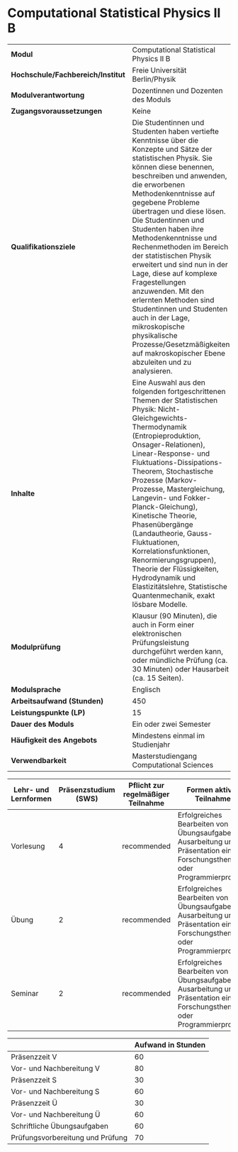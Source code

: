 # Computational Statistical Physics II B
|                                    |   |
|------------------------------------|---|
|**Modul**                           | Computational Statistical Physics II B |
|**Hochschule/Fachbereich/Institut** | Freie Universität Berlin/Physik |
|**Modulverantwortung**              | Dozentinnen und Dozenten des Moduls |
|**Zugangsvoraussetzungen**          | Keine |
|**Qualifikationsziele**             | Die Studentinnen und Studenten haben vertiefte Kenntnisse über die Konzepte und Sätze der statistischen Physik. Sie können diese benennen, beschreiben und anwenden, die erworbenen Methodenkenntnisse auf gegebene Probleme übertragen und diese lösen. Die Studentinnen und Studenten haben ihre Methodenkenntnisse und Rechenmethoden im Bereich der statistischen Physik erweitert und sind nun in der Lage, diese auf komplexe Fragestellungen anzuwenden. Mit den erlernten Methoden sind Studentinnen und Studenten auch in der Lage, mikroskopische physikalische Prozesse/Gesetzmäßigkeiten auf makroskopischer Ebene abzuleiten und zu analysieren. |
|**Inhalte**                         | Eine Auswahl aus den folgenden fortgeschrittenen Themen der Statistischen Physik: Nicht-Gleichgewichts-Thermodynamik (Entropieproduktion, Onsager-Relationen), Linear-Response- und Fluktuations-Dissipations-Theorem, Stochastische Prozesse (Markov-Prozesse, Mastergleichung, Langevin- und Fokker-Planck-Gleichung), Kinetische Theorie, Phasenübergänge (Landautheorie, Gauss-Fluktuationen, Korrelationsfunktionen, Renormierungsgruppen), Theorie der Flüssigkeiten, Hydrodynamik und Elastizitätslehre, Statistische Quantenmechanik, exakt lösbare Modelle. |
|**Modulprüfung**                    | Klausur (90 Minuten), die auch in Form einer elektronischen Prüfungsleistung durchgeführt werden kann, oder mündliche Prüfung (ca. 30 Minuten) oder Hausarbeit (ca. 15 Seiten). |
|**Modulsprache**                    | Englisch |
|**Arbeitsaufwand (Stunden)**        | 450 |
|**Leistungspunkte (LP)**            | 15 |
|**Dauer des Moduls**                | Ein oder zwei Semester |
|**Häufigkeit des Angebots**         | Mindestens einmal im Studienjahr |
|**Verwendbarkeit**                  | Masterstudiengang Computational Sciences |

| Lehr- und Lernformen | Präsenzstudium <br> (SWS) | Pflicht zur regelmäßiger Teilnahme | Formen aktiver Teilnahme |
| ---------------------|---------------------------|------------------------------------|------------------------- |
| Vorlesung            | 4                         | recommended                        | Erfolgreiches Bearbeiten von Übungsaufgaben<br>Ausarbeitung und Präsentation eines Forschungsthemas oder Programmierprojekts |
| Übung                | 2                         | recommended                        | Erfolgreiches Bearbeiten von Übungsaufgaben<br>Ausarbeitung und Präsentation eines Forschungsthemas oder Programmierprojekts |
| Seminar              | 2                         | recommended                        | Erfolgreiches Bearbeiten von Übungsaufgaben<br>Ausarbeitung und Präsentation eines Forschungsthemas oder Programmierprojekts |

|   | Aufwand in Stunden |
| - |--------------------|
| Präsenzzeit V                            | 60    |
| Vor- und Nachbereitung V                 | 80    |
| Präsenzzeit S                            | 30    |
| Vor- und Nachbereitung S                 | 60    |
| Präsenzzeit Ü                            | 30    |
| Vor- und Nachbereitung Ü                 | 60    |
| Schriftliche Übungsaufgaben              | 60    |
| Prüfungsvorbereitung und Prüfung         | 70    |
